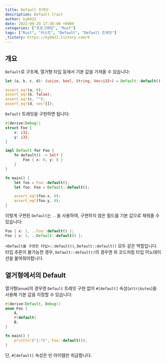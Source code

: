```yaml
---
title: Default 트레잇
description: Default trait
author: ky0422
date: 2022-09-29 17:38:00 +0900
categories: ["프로그래밍", "Rust"]
tags: ["Rust", "러스트", "Default", "Default 트레잇"]
_tistory: https://ky0422.tistory.com/9
---
```


## 개요

`Default`로 구조체, 열거형 타입 등에서 기본 값을 가져올 수 있습니다:

```rust
let (a, b, c, d): (usize, bool, String, Vec<i32>) = Default::default();

assert_eq!(a, 0);
assert_eq!(b, false);
assert_eq!(c, "");
assert_eq!(d, vec![]);
```

`Default` 트레잇을 구현하면 됩니다:

```rust
#[derive(Debug)]
struct Foo {
    x: i32,
    y: i32,
}

impl Default for Foo {
    fn default() -> Self {
        Foo { x: 0, y: 0 }
    }
}

fn main() {
    let foo = Foo::default();
    let foo: Foo = Default::default();

    assert_eq!(foo.x, 0);
    assert_eq!(foo.y, 0);
}
```

이렇게 구현된 `Default`는 `..`을 사용하여, 구현하지 않은 필드를 기본 값으로 채워줄 수 있습니다:

```rust
Foo { x: 1, ..Foo::default() };
Foo { x: 1, ..Default::default() };
```

`<Default를 구현한 타입>::default()`, `Default::default()` 모두 같은 역할입니다.  
타입 추론이 불가능한 경우, `Default::default()`의 경우엔 위 코드처럼 타입 어노테이션을 붙여줘야합니다.

## 열거형에서의 Default

열거형(`enum`)의 경우엔 `Default` 트레잇 구현 없이 `#[default]` 속성(`attributes`)을 사용해 기본 값을 지정할 수 있습니다:

```rust
#[derive(Default, Debug)]
enum Foo {
    A,
    #[default]
    B,
}

fn main() {
    println!("{:?}", Foo::default());
}
```

단, `#[default]` 속성은 빈 아이템만 취급합니다.
